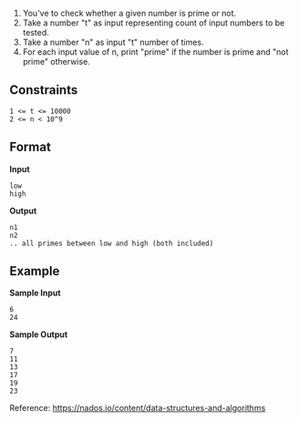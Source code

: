 
1. You've to check whether a given number is prime or not.
2. Take a number "t" as input representing count of input numbers to be tested.
3. Take a number "n" as input "t" number of times.
4. For each input value of n, print "prime" if the number is prime and "not prime" otherwise.

## Constraints

```
1 <= t <= 10000
2 <= n < 10^9
```  

## Format

**Input**

```
low 
high
``` 

**Output**

```
n1 
n2
.. all primes between low and high (both included)  
```

## Example

**Sample Input**
```  
6   
24  
```  

**Sample Output**
```  
7  
11  
13  
17  
19  
23  
```  
Reference: https://nados.io/content/data-structures-and-algorithms